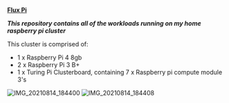**<span style="text-decoration:underline;">Flux Pi</span>**

***This repository contains all of the workloads running on my home raspberry pi cluster***

This cluster is comprised of:

- 1 x Raspberry Pi 4 8gb
- 2 x Raspberry Pi 3 B+
- 1 x Turing Pi Clusterboard, containing 7 x Raspberry pi compute module 3's

![IMG_20210814_184400](https://user-images.githubusercontent.com/82153345/131336939-e960d53a-6d1e-4555-9b34-79bbe3860460.jpg)
![IMG_20210814_184408](https://user-images.githubusercontent.com/82153345/131336946-980e0877-f496-4ac4-a367-8238bbd46be0.jpg)